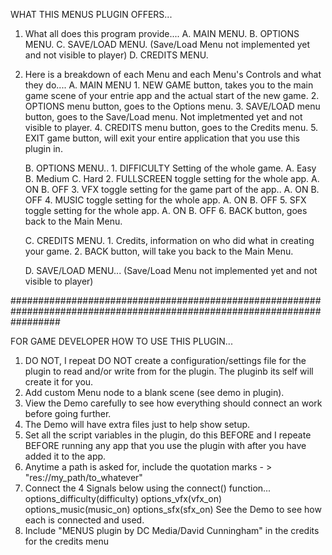WHAT THIS MENUS PLUGIN OFFERS...

1. What all does this program provide....
   A. MAIN MENU.
   B. OPTIONS MENU.
   C. SAVE/LOAD MENU. (Save/Load Menu not implemented yet and not visible to player)
   D. CREDITS MENU.
 
 2. Here is a breakdown of each Menu and each Menu's Controls and what they do....
    A. MAIN MENU 
	    1. NEW GAME button, takes you to the main game scene of your entrie app and the actual start of the new game.
	    2. OPTIONS menu button, goes  to the Options menu.
	    3. SAVE/LOAD menu button, goes to the Save/Load menu. Not impletmented yet and not visible to player.
	    4. CREDITS menu button, goes to the Credits menu.
	    5. EXIT game button, will exit your entire application that you use this plugin in.
	   
    B. OPTIONS MENU..
        1. DIFFICULTY Setting of the whole game.
	       A. Easy
		   B. Medium
		   C. Hard
	    2. FULLSCREEN toggle setting for the whole app.
	       A. ON
		   B. OFF
	    3. VFX toggle setting for the game part of the app..
	       A. ON
		   B. OFF
	    4. MUSIC toggle setting for the whole app.
	       A. ON
		   B. OFF
	    5. SFX toggle setting for the whole app.
	       A. ON
		   B. OFF
	    6. BACK button, goes back to the Main Menu.
	   
    C. CREDITS MENU.
        1. Credits, information on who did what in creating your game.
		2. BACK button, will take you back to the Main Menu.
		
	D. SAVE/LOAD MENU... (Save/Load Menu not implemented yet and not visible to player)
	
	
	
#########################################################################################################################




FOR GAME DEVELOPER HOW TO USE THIS PLUGIN...

1. DO NOT, I repeat DO NOT create a configuration/settings file for the plugin to read and/or write from for the plugin. The pluginb its self will create it for you.
2. Add custom Menu node to a blank scene (see demo in plugin).
3. View the Demo carefully to see how everything should connect an work before going further.
4. The Demo will have extra files just to help show setup.
5. Set all the script variables in the plugin, do this BEFORE and I repeate BEFORE running any app that you use the plugin with after you have added it to the app.
6. Anytime a path is asked for, include the quotation marks - >  "res://my_path/to_whatever"
7. Connect the 4 Signals below using the connect() function...
   options_difficulty(difficulty)
   options_vfx(vfx_on)
   options_music(music_on)
   options_sfx(sfx_on)
   See the Demo to see how each is connected and used.
8. Include "MENUS plugin by DC Media/David Cunningham" in the credits for the credits menu